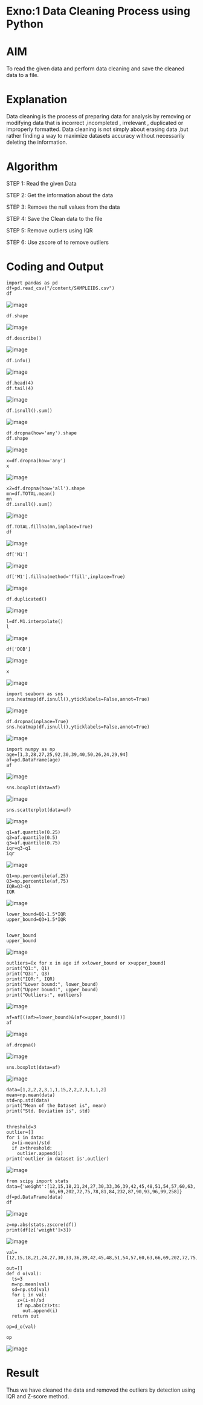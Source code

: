 # Exno:1 Data Cleaning Process using Python

# AIM
To read the given data and perform data cleaning and save the cleaned data to a file.

# Explanation
Data cleaning is the process of preparing data for analysis by removing or modifying data that is incorrect ,incompleted , irrelevant , duplicated or improperly formatted. Data cleaning is not simply about erasing data ,but rather finding a way to maximize datasets accuracy without necessarily deleting the information.

# Algorithm
STEP 1: Read the given Data

STEP 2: Get the information about the data

STEP 3: Remove the null values from the data

STEP 4: Save the Clean data to the file

STEP 5: Remove outliers using IQR

STEP 6: Use zscore of to remove outliers

# Coding and Output
```
import pandas as pd
df=pd.read_csv("/content/SAMPLEIDS.csv")
df
```
![image](https://github.com/user-attachments/assets/8072c16b-7745-43ce-bb82-38d877518778)
```
df.shape
```
![image](https://github.com/user-attachments/assets/17c87218-971c-460c-a5d5-d466a2beaf31)
```
df.describe()
```
![image](https://github.com/user-attachments/assets/af28ee11-1e54-4380-b02d-fb5035d841b4)
```
df.info()
```
![image](https://github.com/user-attachments/assets/19320d44-f339-44b0-8635-dd4d644e480e)
```
df.head(4)
df.tail(4)
```
![image](https://github.com/user-attachments/assets/2eb31c8b-a01f-4657-8881-7170c82c97c0)
```
df.isnull().sum()
```
![image](https://github.com/user-attachments/assets/d143bc6a-7b35-4180-a96a-9989cef93588)
```
df.dropna(how='any').shape
df.shape
```
![image](https://github.com/user-attachments/assets/a4641760-7c25-46de-8345-91f8fa9b1b36)
```
x=df.dropna(how='any')
x
```
![image](https://github.com/user-attachments/assets/b70c185d-da54-4359-9d5b-8ec75102bcbb)
```
x2=df.dropna(how='all').shape
mn=df.TOTAL.mean()
mn
df.isnull().sum()
```
![image](https://github.com/user-attachments/assets/b7a63aaa-4fa7-479c-8ad2-3ee03cd5ee72)
```
df.TOTAL.fillna(mn,inplace=True)
df
```
![image](https://github.com/user-attachments/assets/3d05c190-ad74-41af-b689-73aa80bfc20e)
```
df['M1']
```
![image](https://github.com/user-attachments/assets/15c5410e-0248-4935-934d-2ddac965dcdc)
```
df['M1'].fillna(method='ffill',inplace=True)
```
![image](https://github.com/user-attachments/assets/1bdb3021-72b7-4c00-9ce6-664c4b97d043)
```
df.duplicated()
```
![image](https://github.com/user-attachments/assets/6b28cb41-f497-4be0-ab4c-a0723f224c47)
```
l=df.M1.interpolate()
l
```
![image](https://github.com/user-attachments/assets/4070d22f-c08e-47e4-b777-f808318b3813)
```
df['DOB']
```
![image](https://github.com/user-attachments/assets/16f712d9-8053-4886-ba7d-23bfdf7f6d7e)
```
x
```
![image](https://github.com/user-attachments/assets/78d56365-921f-4026-99d2-bc93f60c1ee3)
```
import seaborn as sns
sns.heatmap(df.isnull(),yticklabels=False,annot=True)
```
![image](https://github.com/user-attachments/assets/987d5006-3dca-4c08-97fe-5591cd5b0cae)
```
df.dropna(inplace=True)
sns.heatmap(df.isnull(),yticklabels=False,annot=True)
```
![image](https://github.com/user-attachments/assets/9e0856f3-18b7-4cd4-84bc-3c3646f716b8)
```
import numpy as np
age=[1,3,28,27,25,92,30,39,40,50,26,24,29,94]
af=pd.DataFrame(age)
af
```
![image](https://github.com/user-attachments/assets/ccefdfbb-09dd-41c9-b259-7ecf9590dabe)
```
sns.boxplot(data=af)
```
![image](https://github.com/user-attachments/assets/ef240f8c-26cd-43ce-b742-73f685728b97)
```
sns.scatterplot(data=af)
```
![image](https://github.com/user-attachments/assets/3011d38c-e44b-4063-82f0-f2716b1f3295)
```
q1=af.quantile(0.25)
q2=af.quantile(0.5)
q3=af.quantile(0.75)
iqr=q3-q1
iqr
```
![image](https://github.com/user-attachments/assets/67eaebf9-5b0e-4bb3-b7e0-46fdcd122b69)
```
Q1=np.percentile(af,25)
Q3=np.percentile(af,75)
IQR=Q3-Q1
IQR
```
![image](https://github.com/user-attachments/assets/e6438868-3fee-474f-8a19-a0dd39adfc8d)
```
lower_bound=Q1-1.5*IQR
upper_bound=Q3+1.5*IQR


lower_bound
upper_bound
```
![image](https://github.com/user-attachments/assets/8941786d-b6ef-425a-be8a-8d2c87fd673d)
```
outliers=[x for x in age if x<lower_bound or x>upper_bound]
print("Q1:", Q1)
print("Q3:", Q3)
print("IQR:", IQR)
print("Lower bound:", lower_bound)
print("Upper bound:", upper_bound)
print("Outliers:", outliers)
```
![image](https://github.com/user-attachments/assets/921d0cd9-7a03-4dd1-84b4-10d1499bd6e4)
```
af=af[((af>=lower_bound)&(af<=upper_bound))]
af
```
![image](https://github.com/user-attachments/assets/2fbbe296-655b-4b1d-aec6-59fc3fced68a)
```
af.dropna()
```
![image](https://github.com/user-attachments/assets/9d0013da-c191-4ccd-8eed-f537b0934b0e)
```
sns.boxplot(data=af)
```
![image](https://github.com/user-attachments/assets/f82f718f-4c85-4843-9e0f-1f7f952c0793)
```
data=[1,2,2,2,3,1,1,15,2,2,2,3,1,1,2]
mean=np.mean(data)
std=np.std(data)
print("Mean of the Dataset is", mean)
print("Std. Deviation is", std)


threshold=3
outlier=[]
for i in data:
  z=(i-mean)/std
  if z>threshold:
    outlier.append(i)
print('outlier in dataset is',outlier)
```
![image](https://github.com/user-attachments/assets/c66faa35-61ac-4a25-957e-285059636fa9)
```
from scipy import stats
data={'weight':[12,15,18,21,24,27,30,33,36,39,42,45,48,51,54,57,60,63,
                66,69,202,72,75,78,81,84,232,87,90,93,96,99,258]}
df=pd.DataFrame(data)
df
```
![image](https://github.com/user-attachments/assets/74ba1f07-f479-47ca-b808-dd5704b67626)
```
z=np.abs(stats.zscore(df))
print(df[z['weight']>3])
```
![image](https://github.com/user-attachments/assets/ec7dd224-c54f-4d9c-a72e-1e120246321b)
```
val=[12,15,18,21,24,27,30,33,36,39,42,45,48,51,54,57,60,63,66,69,202,72,75,78,81,84,232,87,90,93,96,99,258]

out=[]
def d_o(val):
  ts=3
  m=np.mean(val)
  sd=np.std(val)
  for i in val:
    z=(i-m)/sd
    if np.abs(z)>ts:
      out.append(i)
  return out

op=d_o(val)

op
```
![image](https://github.com/user-attachments/assets/c85006d3-e0dc-40e7-8116-2d59eb138b6f)

# Result
Thus we have cleaned the data and removed the outliers by detection using IQR and Z-score method.

